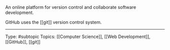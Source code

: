 An online platform for version control and collaborate software development. 

GitHub uses the [[git]] version control system.

___
Type: #subtopic 
Topics: [[Computer Science]], [[Web Development]], [[GitHub]], [[git]]


